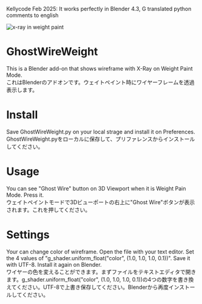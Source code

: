 Kellycode Feb 2025: It works perfectly in Blender 4.3, G translated python comments to english

![x-ray in weight paint]([https://kellycode.github.io/GhostWireWeight/screen_shot.jpg](https://github.com/kellycode/GhostWireWeight/blob/main/screen_shot.jpg))

# GhostWireWeight
This is a Blender add-on that shows wireframe with X-Ray on Weight Paint Mode.
<br>
これはBlenderのアドオンです。ウェイトペイント時にワイヤーフレームを透過表示します。

# Install
Save GhostWireWeight.py on your local strage and install it on Preferences.
<br>
GhostWireWeight.pyをローカルに保存して、プリファレンスからインストールしてください。

# Usage
You can see "Ghost Wire" button on 3D Viewport when it is Weight Pain Mode. Press it.
<br>
ウェイトペイントモードで3Dビューポートの右上に"Ghost Wire"ボタンが表示されます。これを押してください。

# Settings
Your can change color of wireframe. Open the file with your text editor. Set the 4 values of "g_shader.uniform_float("color", (1.0, 1.0, 1.0, 0.1))". Save it with UTF-8. Install it again on Blender.
<br>
ワイヤーの色を変えることができます。まずファイルをテキストエディタで開きます。g_shader.uniform_float("color", (1.0, 1.0, 1.0, 0.1))の4つの数字を書き換えてください。UTF-8で上書き保存してください。Blenderから再度インストールしてください。


